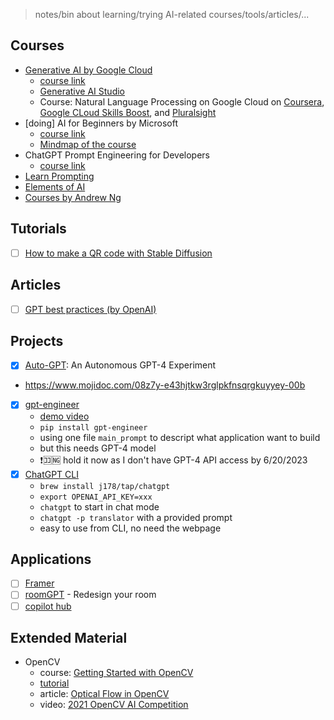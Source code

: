 > notes/bin about learning/trying AI-related courses/tools/articles/...

## Courses

- [Generative AI by Google Cloud](./generative-ai-google-cloud/README.md)
  - [course link](https://www.cloudskillsboost.google/journeys/118)
  - [Generative AI Studio](https://cloud.google.com/generative-ai-studio)
  - Course: Natural Language Processing on Google Cloud on [Coursera](https://www.coursera.org/learn/sequence-models-tensorflow-gcp), [Google CLoud Skills Boost](https://www.cloudskillsboost.google/course_templates/40), and [Pluralsight](https://www.pluralsight.com/courses/natural-language-processing-google-cloud)
- [doing] AI for Beginners by Microsoft
  - [course link](https://microsoft.github.io/AI-For-Beginners/)
  - [Mindmap of the course](http://soshnikov.com/courses/ai-for-beginners/mindmap.html)
- ChatGPT Prompt Engineering for Developers
  - [course link](https://www.deeplearning.ai/short-courses/chatgpt-prompt-engineering-for-developers/)
- [Learn Prompting](https://learnprompting.org/)
- [Elements of AI](https://www.elementsofai.com/)
- [Courses by Andrew Ng](https://www.deeplearning.ai/)

## Tutorials

- [ ] [How to make a QR code with Stable Diffusion](https://stable-diffusion-art.com/qr-code/)

## Articles

- [ ] [GPT best practices (by OpenAI)](https://platform.openai.com/docs/guides/gpt-best-practices/gpt-best-practices)


## Projects

- [x] [Auto-GPT](./Auto-GPT/README.md): An Autonomous GPT-4 Experiment
- https://www.mojidoc.com/08z7y-e43hjtkw3rglpkfnsqrgkuyyey-00b
- [x] [gpt-engineer](https://github.com/AntonOsika/gpt-engineer)
  - [demo video](https://twitter.com/antonosika/status/1667641038104674306)
  - `pip install gpt-engineer`
  - using one file `main_prompt` to descript what application want to build
  - but this needs GPT-4 model
  - ❗️🈁🆖 hold it now as I don't have GPT-4 API access by 6/20/2023
- [x] [ChatGPT CLI](https://github.com/j178/chatgpt)
  - `brew install j178/tap/chatgpt`
  - `export OPENAI_API_KEY=xxx`
  - `chatgpt` to start in chat mode
  - `chatgpt -p translator` with a provided prompt
  - easy to use from CLI, no need the webpage

## Applications

- [ ] [Framer](https://www.framer.com/)
- [ ] [roomGPT](https://www.roomgpt.io/) - Redesign your room
- [ ] [copilot hub](https://app.copilothub.ai/copilots)

## Extended Material

- OpenCV
  - course: [Getting Started with OpenCV](https://learnopencv.com/getting-started-with-opencv/)
  - [tutorial](https://docs.opencv.org/3.4/d9/df8/tutorial_root.html)
  - article: [Optical Flow in OpenCV](https://learnopencv.com/optical-flow-in-opencv/)
  - video: [2021 OpenCV AI Competition](https://learn.microsoft.com/en-us/shows/ai-show/ai-show--2021-opencv-ai-competition--grand-prize-winners--cortic-tigers--episode-32?WT.mc_id=academic-77998-cacaste)
